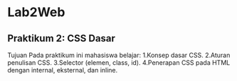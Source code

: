 # Lab2Web
## Praktikum 2: CSS Dasar
Tujuan
Pada praktikum ini mahasiswa belajar:
1.Konsep dasar CSS.
2.Aturan penulisan CSS.
3.Selector (elemen, class, id).
4.Penerapan CSS pada HTML dengan internal, eksternal, dan inline.

